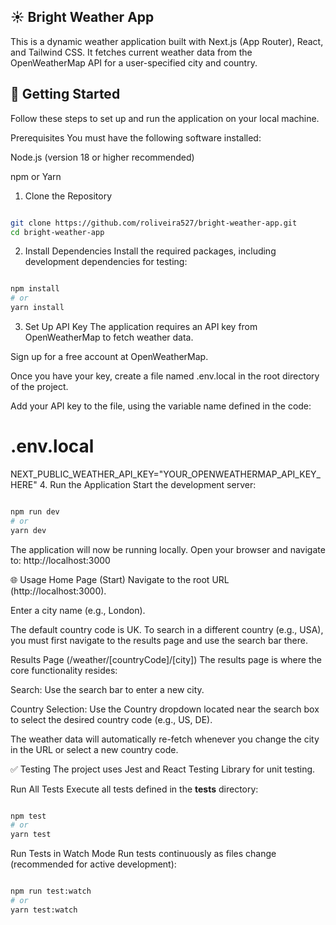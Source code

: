 ## ☀️ Bright Weather App
This is a dynamic weather application built with Next.js (App Router), React, and Tailwind CSS. It fetches current weather data from the OpenWeatherMap API for a user-specified city and country.

## 🚀 Getting Started
Follow these steps to set up and run the application on your local machine.

Prerequisites
You must have the following software installed:

Node.js (version 18 or higher recommended)

npm or Yarn

1. Clone the Repository
```Bash

git clone https://github.com/roliveira527/bright-weather-app.git
cd bright-weather-app
```
2. Install Dependencies
Install the required packages, including development dependencies for testing:

```Bash

npm install
# or
yarn install
```
3. Set Up API Key
The application requires an API key from OpenWeatherMap to fetch weather data.

Sign up for a free account at OpenWeatherMap.

Once you have your key, create a file named .env.local in the root directory of the project.

Add your API key to the file, using the variable name defined in the code:

# .env.local
NEXT_PUBLIC_WEATHER_API_KEY="YOUR_OPENWEATHERMAP_API_KEY_HERE"
4. Run the Application
Start the development server:

```Bash

npm run dev
# or
yarn dev
```
The application will now be running locally. Open your browser and navigate to: http://localhost:3000

🌐 Usage
Home Page (Start)
Navigate to the root URL (http://localhost:3000).

Enter a city name (e.g., London).

The default country code is UK. To search in a different country (e.g., USA), you must first navigate to the results page and use the search bar there.

Results Page (/weather/[countryCode]/[city])
The results page is where the core functionality resides:

Search: Use the search bar to enter a new city.

Country Selection: Use the Country dropdown located near the search box to select the desired country code (e.g., US, DE).

The weather data will automatically re-fetch whenever you change the city in the URL or select a new country code.

✅ Testing
The project uses Jest and React Testing Library for unit testing.

Run All Tests
Execute all tests defined in the __tests__ directory:

```Bash

npm test
# or
yarn test
```
Run Tests in Watch Mode
Run tests continuously as files change (recommended for active development):

```Bash

npm run test:watch
# or
yarn test:watch
```